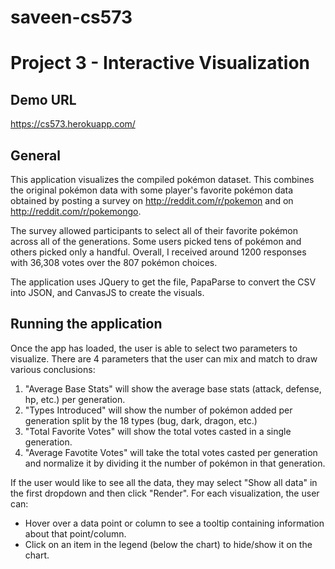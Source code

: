 # saveen-cs573
# Project 3 - Interactive Visualization

## Demo URL

https://cs573.herokuapp.com/

## General

This application visualizes the compiled pokémon dataset. This combines the original pokémon data with some player's
favorite pokémon data obtained by posting a survey on http://reddit.com/r/pokemon and on http://reddit.com/r/pokemongo.

The survey allowed participants to select all of their favorite pokémon across all of the generations. Some users picked tens
of pokémon and others picked only a handful. Overall, I received around 1200 responses with 36,308 votes over the 807 pokémon choices.

The application uses JQuery to get the file, PapaParse to convert the CSV into JSON, and CanvasJS to create the visuals.

## Running the application

Once the app has loaded, the user is able to select two parameters to visualize. There are 4 parameters that the user can mix and match to draw various conclusions:

  1. "Average Base Stats" will show the average base stats (attack, defense, hp, etc.) per generation.
  2. "Types Introduced" will show the number of pokémon added per generation split by the 18 types (bug, dark, dragon, etc.)
  3. "Total Favorite Votes" will show the total votes casted in a single generation.
  4. "Average Favotite Votes" will take the total votes casted per generation and normalize it by dividing it the number of pokémon in that generation.
  
If the user would like to see all the data, they may select "Show all data" in the first dropdown and then click "Render". For each visualization, the user can:

  * Hover over a data point or column to see a tooltip containing information about that point/column.
  * Click on an item in the legend (below the chart) to hide/show it on the chart.
